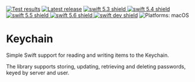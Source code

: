[comment]: <> (Header Generated by ActionStatus 2.0.6 - 494)

[![Test results][tests shield]][actions] [![Latest release][release shield]][releases] [![swift 5.3 shield] ![swift 5.4 shield] ![swift 5.5 shield] ![swift 5.6 shield] ![swift dev shield]][swift] ![Platforms: macOS][platforms shield]

[release shield]: https://img.shields.io/github/v/release/elegantchaos/Keychain
[platforms shield]: https://img.shields.io/badge/platforms-macOS-lightgrey.svg?style=flat "macOS"
[tests shield]: https://github.com/elegantchaos/Keychain/workflows/Tests/badge.svg
[swift 5.3 shield]: https://img.shields.io/badge/swift-5.3-F05138.svg "Swift 5.3"
[swift 5.4 shield]: https://img.shields.io/badge/swift-5.4-F05138.svg "Swift 5.4"
[swift 5.5 shield]: https://img.shields.io/badge/swift-5.5-F05138.svg "Swift 5.5"
[swift 5.6 shield]: https://img.shields.io/badge/swift-5.6-F05138.svg "Swift 5.6"
[swift dev shield]: https://img.shields.io/badge/swift-dev-F05138.svg "Swift dev"

[swift]: https://swift.org
[releases]: https://github.com/elegantchaos/Keychain/releases
[actions]: https://github.com/elegantchaos/Keychain/actions

[comment]: <> (End of ActionStatus Header)

# Keychain

Simple Swift support for reading and writing items to the Keychain.

The library supports storing, updating, retrieving and deleting passwords, keyed by server and user.
